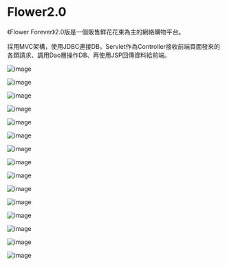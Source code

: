 # Flower2.0

《Flower Forever》2.0版是一個販售鮮花花束為主的網絡購物平台。

採用MVC架構，使用JDBC連接DB，Servlet作為Controller接收前端頁面發來的各類請求、調用Dao層操作DB、再使用JSP回傳資料給前端。

![image](https://github.com/imSurei/Flower2.0/blob/main/pics/1.png)

![image](https://github.com/imSurei/Flower2.0/blob/main/pics/2.png)

![image](https://github.com/imSurei/Flower2.0/blob/main/pics/3.png)

![image](https://github.com/imSurei/Flower2.0/blob/main/pics/4.png)

![image](https://github.com/imSurei/Flower2.0/blob/main/pics/5.png)

![image](https://github.com/imSurei/Flower2.0/blob/main/pics/6.png)

![image](https://github.com/imSurei/Flower2.0/blob/main/pics/7.png)

![image](https://github.com/imSurei/Flower2.0/blob/main/pics/8.png)

![image](https://github.com/imSurei/Flower2.0/blob/main/pics/9.png)

![image](https://github.com/imSurei/Flower2.0/blob/main/pics/10.png)

![image](https://github.com/imSurei/Flower2.0/blob/main/pics/11.png)

![image](https://github.com/imSurei/Flower2.0/blob/main/pics/12.png)

![image](https://github.com/imSurei/Flower2.0/blob/main/pics/13.png)

![image](https://github.com/imSurei/Flower2.0/blob/main/pics/14.png)

![image](https://github.com/imSurei/Flower2.0/blob/main/pics/15.png)


